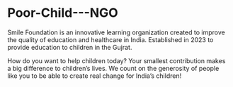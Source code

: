 # Poor-Child---NGO

Smile Foundation is an innovative learning organization created to improve the quality of education and healthcare in India. Established in 2023 to provide education to children in the Gujrat.

How do you want to help children today?
Your smallest contribution makes a big difference to children’s lives. We count on the generosity of people like you to be able to create real change for India’s children!

